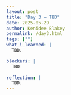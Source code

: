 ```yaml
---
layout: post
title: "Day 3 – TBD"
date: 2025-05-29
author: Kenidee Blakey
permalink: /day3.html
tags: [""]
what_i_learned: |
  TBD.

blockers: |
  TBD
  
reflection: |
  TBD.
---
```

